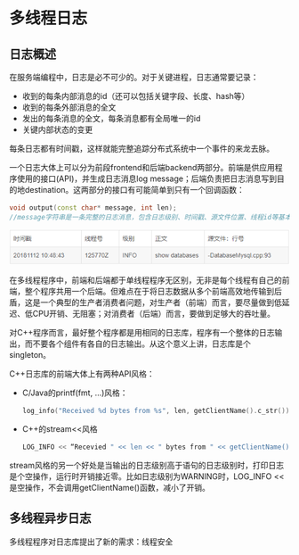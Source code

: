 # 多线程日志

## 日志概述

在服务端编程中，日志是必不可少的。对于关键进程，日志通常要记录：

- 收到的每条内部消息的id（还可以包括关键字段、长度、hash等）
- 收到的每条外部消息的全文
- 发出的每条消息的全文，每条消息都有全局唯一的id
- 关键内部状态的变更

每条日志都有时间戳，这样就能完整追踪分布式系统中一个事件的来龙去脉。

一个日志大体上可以分为前段frontend和后端backend两部分。前端是供应用程序使用的接口(API)，并生成日志消息log message；后端负责把日志消息写到目的地destination。这两部分的接口有可能简单到只有一个回调函数：

```C++
void output(const char* message, int len);
//message字符串是一条完整的日志消息，包含日志级别、时间戳、源文件位置、线程id等基本字段，以及程序输出的具体消息内容
```

![image-20200706202257679](./多线程日志.assets/image-20200706202257679.png)

在多线程程序中，前端和后端都于单线程程序无区别，无非是每个线程有自己的前端，整个程序共用一个后端。但难点在于将日志数据从多个前端高效地传输到后盾，这是一个典型的生产者消费者问题，对生产者（前端）而言，要尽量做到低延迟、低CPU开销、无阻塞；对消费者（后端）而言，要做到足够大的吞吐量。

对C++程序而言，最好整个程序都是用相同的日志库，程序有一个整体的日志输出，而不要各个组件有各自的日志输出。从这个意义上讲，日志库是个singleton。

C++日志库的前端大体上有两种API风格：

- C/Java的printf(fmt, ...)风格：

  ```C++
  log_info("Received %d bytes from %s", len, getClientName().c_str());
  ```

- C++的stream<<风格

  ```C++
  LOG_INFO << “Recevied " << len << " bytes from " << getClientName();
  ```

stream风格的另一个好处是当输出的日志级别高于语句的日志级别时，打印日志是个空操作，运行时开销接近零。比如日志级别为WARNING时，LOG_INFO <<是空操作，不会调用getClientName()函数，减小了开销。

## 多线程异步日志

多线程程序对日志库提出了新的需求：线程安全